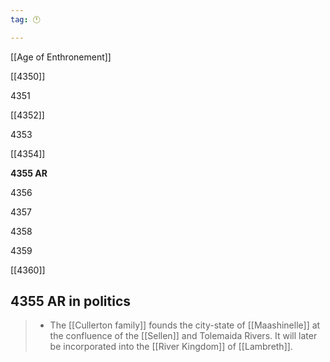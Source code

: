 ```yaml
---
tag: 🕛

---
```

[[Age of Enthronement]]


[[4350]]

4351

[[4352]]

4353

[[4354]]

**4355 AR**

4356

4357

4358

4359

[[4360]]



## 4355 AR in politics

>  - The [[Cullerton family]] founds the city-state of [[Maashinelle]] at the confluence of the [[Sellen]] and Tolemaida Rivers.  It will later be incorporated into the [[River Kingdom]] of [[Lambreth]].






